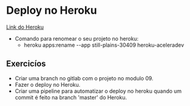 <h1>Deploy no Heroku</h1>

<a href="https://devcenter.heroku.com/articles/getting-started-with-java">Link do Heroku</a>

* Comando para renomear o seu projeto no heroku:
	* heroku apps:rename --app still-plains-30409 heroku-aceleradev

<h2>Exercicíos</h2>

* Criar uma branch no gitlab com o projeto no modulo 09.
* Fazer o deploy no Heroku.
* Criar uma pipeline para automatizar o deploy no heroku quando um commit é feito na branch 'master' do Heroku.
